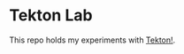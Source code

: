 # Tekton Lab

This repo holds my experiments with [Tekton!](https://github.com/tektoncd/pipeline).

